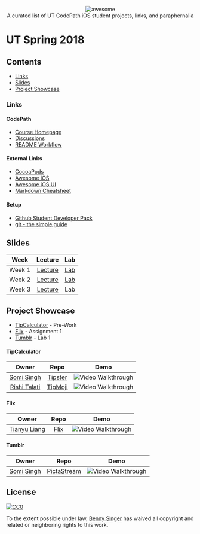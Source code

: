 <p align="center">
    <img alt="awesome" src="https://cdn.rawgit.com/sindresorhus/awesome/d7305f38d29fed78fa85652e3a63e154dd8e8829/media/badge.svg" /> <br>
    A curated list of UT CodePath iOS student projects, links, and paraphernalia
</p>

# UT Spring 2018
## Contents
- [Links](#links)
- [Slides](#slides)
- [Project Showcase](#project-showcase)

### Links
#### CodePath
- [Course Homepage](https://courses.codepath.com)
- [Discussions](https://discussions.codepath.com)
- [README Workflow](./src/README-Workflow.md)

#### External Links
- [CocoaPods](https://cocoapods.org)
- [Awesome iOS](https://github.com/vsouza/awesome-ios)
- [Awesome iOS UI](https://github.com/cjwirth/awesome-ios-ui)
- [Markdown Cheatsheet](https://github.com/adam-p/markdown-here/wiki/Markdown-Cheatsheet)

#### Setup
- [Github Student Developer Pack](https://help.github.com/articles/applying-for-a-student-developer-pack/)
- [git - the simple guide](http://rogerdudler.github.io/git-guide/)

## Slides
| Week | Lecture | Lab |
|:----:|:-------:|:---:|
| Week 1 | [Lecture](https://docs.google.com/presentation/d/10HF-T4uNhsdN8q8sPR-NFm5V8TTp22zc0OSovqfM334/edit?usp=sharing) | [Lab](https://docs.google.com/presentation/d/1NCk-o508VwRqR4Q6D2tPxyOzrwTy5FLvvbZh-U-CbOE/edit?usp=sharing)
| Week 2 | [Lecture](https://docs.google.com/presentation/d/17oBn3XG4OFO_A2t8mDwyNzlCDJXqGmId-RJIvHSJBGM/edit?usp=sharing) | [Lab](https://docs.google.com/presentation/d/1c620bYoPRXtdczPHzWgFkMDxdkCpbRb_lrjPq2QgK3A/edit?usp=sharing) |
| Week 3 | [Lecture](https://docs.google.com/presentation/d/1QU0X6u1ZUWAyznPjbizlFfX9XDZRZuv5kFAP4QfpMFw/edit?usp=sharing) | Lab |

## Project Showcase
- [TipCalculator](#tipcalculator) - Pre-Work
- [Flix](#flix) - Assignment 1
- [Tumblr](#tumblr) - Lab 1

#### TipCalculator
| Owner | Repo | Demo |
|:-----:|:----:|:----:|
|[Somi Singh](https://github.com/sks3)|[Tipster](https://github.com/sks3/tipster)|<img src="https://i.imgur.com/nO15xjQ.gif" title="Video Walkthrough" alt="Video Walkthrough"/>|
|[Rishi Talati](https://github.com/apprishiate)|[TipMoji](https://github.com/apprishiate/Tipmoji-App)|<img src="https://i.imgur.com/iMaU7TE.gif" title="Video Walkthrough" alt="Video Walkthrough"/>|

#### Flix
| Owner | Repo | Demo |
|:-----:|:----:|:----:|
|[Tianyu Liang](https://github.com/Tianyu-Liang)|[Flix](https://github.com/Tianyu-Liang/Flix)|<img src="https://i.imgur.com/phTer45.gif" title="Video Walkthrough" alt="Video Walkthrough"/>|

#### Tumblr
| Owner | Repo | Demo |
|:-----:|:----:|:----:|
|[Somi Singh](https://github.com/sks3)|[PictaStream](https://github.com/sks3/pictastream)|<img src="https://i.imgur.com/Oq0Sx6i.gif" title="Video Walkthrough" alt="Video Walkthrough"/>|

## License

[![CC0](http://mirrors.creativecommons.org/presskit/buttons/88x31/svg/cc-zero.svg)](http://creativecommons.org/publicdomain/zero/1.0)

To the extent possible under law, [Benny Singer](https://github.com/bzsinger) has waived all copyright and
related or neighboring rights to this work.
